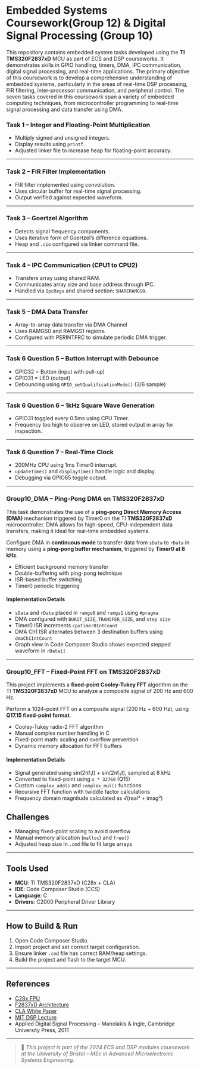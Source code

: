 # Embedded Systems Coursework(Group 12) & Digital Signal Processing (Group 10)

This repository contains embedded system tasks developed using the **TI TMS320F2837xD** MCU as part of ECS and DSP courseworks. It demonstrates skills in GPIO handling, timers, DMA, IPC communication, digital signal processing, and real-time applications. The primary objective of this coursework is to develop a comprehensive understanding of embedded systems, particularly in the areas of real-time DSP processing, FIR filtering, inter-processor communication, and peripheral control. The seven tasks covered in this coursework span a variety of embedded computing techniques, from microcontroller programming to real-time signal processing and data transfer using DMA.

### Task 1 – Integer and Floating-Point Multiplication
- Multiply signed and unsigned integers.
- Display results using `printf`.
- Adjusted linker file to increase heap for floating-point accuracy.

---

### Task 2 – FIR Filter Implementation
- FIR filter implemented using convolution.
- Uses circular buffer for real-time signal processing.
- Output verified against expected waveform.

---

### Task 3 – Goertzel Algorithm
- Detects signal frequency components.
- Uses iterative form of Goertzel’s difference equations.
- Heap and `.cio` configured via linker command file.

---

### Task 4 – IPC Communication (CPU1 to CPU2)
- Transfers array using shared RAM.
- Communicates array size and base address through IPC.
- Handled via `IpcRegs` and shared section: `SHARERAMGS0`.

---

### Task 5 – DMA Data Transfer
- Array-to-array data transfer via DMA Channel
- Uses RAMGS0 and RAMGS1 regions.
- Configured with PERINTFRC to simulate periodic DMA trigger.

---

### Task 6 Question 5 – Button Interrupt with Debounce
- GPIO32 = Button (input with pull-up)
- GPIO31 = LED (output)
- Debouncing using `GPIO_setQualificationMode()` (3/6 sample)

---

### Task 6 Question 6 – 1kHz Square Wave Generation
- GPIO31 toggled every 0.5ms using CPU Timer.
- Frequency too high to observe on LED, stored output in array for inspection.

---

### Task 6 Question 7 – Real-Time Clock
- 200MHz CPU using 1ms Timer0 interrupt.
- `updateTime()` and `displayTime()` handle logic and display.
- Debugging via GPIO65 toggle output.

---

### Group10_DMA – Ping-Pong DMA on TMS320F2837xD

This task demonstrates the use of a **ping-pong Direct Memory Access (DMA)** mechanism triggered by Timer0 on the TI **TMS320F2837xD** microcontroller. DMA allows for high-speed, CPU-independent data transfers, making it ideal for real-time embedded systems.

Configure DMA in **continuous mode** to transfer data from `sData` to `rData` in memory using a **ping-pong buffer mechanism**, triggered by **Timer0 at 8 kHz**.
- Efficient background memory transfer
- Double-buffering with ping-pong technique
- ISR-based buffer switching
- Timer0 periodic triggering

####  Implementation Details

- `sData` and `rData` placed in `ramgs0` and `ramgs1` using `#pragma`
- DMA configured with `BURST_SIZE`, `TRANSFER_SIZE`, and `step size`
- Timer0 ISR increments `cpuTimer0IntCount`
- DMA Ch1 ISR alternates between 3 destination buffers using `dmaCh1IntCount`
- Graph view in Code Composer Studio shows expected stepped waveform in `rData[]`

---
### Group10_FFT – Fixed-Point FFT on TMS320F2837xD

This project implements a **fixed-point Cooley-Tukey FFT** algorithm on the TI **TMS320F2837xD** MCU to analyze a composite signal of 200 Hz and 600 Hz.

Perform a 1024-point FFT on a composite signal (200 Hz + 600 Hz), using **Q17.15 fixed-point format**.
- Cooley-Tukey radix-2 FFT algorithm
- Manual complex number handling in C
- Fixed-point math: scaling and overflow prevention
- Dynamic memory allocation for FFT buffers

#### Implementation Details

- Signal generated using sin(2πf₁t) + sin(2πf₂t), sampled at 8 kHz
- Converted to fixed-point using `x * 32768` (Q15)
- Custom `complex_add()` and `complex_mul()` functions
- Recursive FFT function with twiddle factor calculations
- Frequency domain magnitude calculated as √(real² + imag²)

## Challenges

- Managing fixed-point scaling to avoid overflow
- Manual memory allocation (`malloc`) and `free()`
- Adjusted heap size in `.cmd` file to fit large arrays

---

## Tools Used

- **MCU**: TI TMS320F2837xD (C28x + CLA)
- **IDE**: Code Composer Studio (CCS)
- **Language**: C
- **Drivers**: C2000 Peripheral Driver Library

---

## How to Build & Run

1. Open Code Composer Studio.
2. Import project and set correct target configuration.
3. Ensure linker `.cmd` file has correct RAM/heap settings.
4. Build the project and flash to the target MCU.

---

## References

- [C28x FPU](https://www.ti.com/lit/ug/spruhs1c)
- [F2837xD Architecture](https://www.ti.com/lit/ug/spruhm8k)
- [CLA White Paper](https://www.ti.com/lit/an/sprabs5)
- [MIT DSP Lecture](https://ocw.mit.edu/courses/6-341-discrete-time-signal-processing-fall-2005/c5b65e06d8d1221fa68b23b7f0d23b41_lec20.pdf)
- Applied Digital Signal Processing – Manolakis & Ingle, Cambridge University Press, 2011

---

> 📝 *This project is part of the 2024 ECS and DSP modules coursework at the University of Bristol – MSc in Advanced Microelectronic Systems Engineering.*




